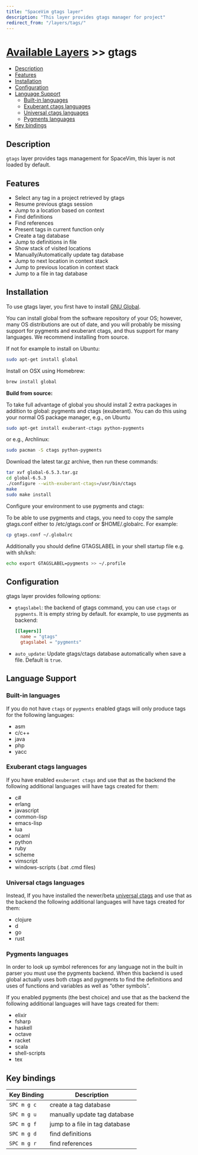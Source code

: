 ```yaml
---
title: "SpaceVim gtags layer"
description: "This layer provides gtags manager for project"
redirect_from: "/layers/tags/"
---
```


# [Available Layers](../) >> gtags

<!-- vim-markdown-toc GFM -->

- [Description](#description)
- [Features](#features)
- [Installation](#installation)
- [Configuration](#configuration)
- [Language Support](#language-support)
  - [Built-in languages](#built-in-languages)
  - [Exuberant ctags languages](#exuberant-ctags-languages)
  - [Universal ctags languages](#universal-ctags-languages)
  - [Pygments languages](#pygments-languages)
- [Key bindings](#key-bindings)

<!-- vim-markdown-toc -->

## Description

`gtags` layer provides tags management for SpaceVim, this layer is not loaded by default.

## Features

- Select any tag in a project retrieved by gtags
- Resume previous gtags session
- Jump to a location based on context
- Find definitions
- Find references
- Present tags in current function only
- Create a tag database
- Jump to definitions in file
- Show stack of visited locations
- Manually/Automatically update tag database
- Jump to next location in context stack
- Jump to previous location in context stack
- Jump to a file in tag database

## Installation

To use gtags layer, you first have to install [GNU Global](https://www.gnu.org/software/global/download.html).

You can install global from the software repository of your OS; however, many OS distributions
are out of date, and you will probably be missing support for pygments and exuberant ctags, and
thus support for many languages. We recommend installing from source.

If not for example to install on Ubuntu:

```sh
sudo apt-get install global
```

Install on OSX using Homebrew:

```sh
brew install global
```

**Build from source:**

To take full advantage of global you should install 2 extra packages in addition to global:
pygments and ctags (exuberant). You can do this using your normal OS package manager, e.g., on Ubuntu

```sh
sudo apt-get install exuberant-ctags python-pygments
```

or e.g., Archlinux:

```sh
sudo pacman -S ctags python-pygments
```

Download the latest tar.gz archive, then run these commands:

```sh
tar xvf global-6.5.3.tar.gz
cd global-6.5.3
./configure --with-exuberant-ctags=/usr/bin/ctags
make
sudo make install
```

Configure your environment to use pygments and ctags:

To be able to use pygments and ctags, you need to copy the sample gtags.conf either
to /etc/gtags.conf or \$HOME/.globalrc. For example:

```sh
cp gtags.conf ~/.globalrc
```

Additionally you should define GTAGSLABEL in your shell startup file e.g. with sh/ksh:

```sh
echo export GTAGSLABEL=pygments >> ~/.profile
```

## Configuration

gtags layer provides following options:

- `gtagslabel`: the backend of gtags command, you can use `ctags` or `pygments`. It is empty string by default.
  for example, to use pygments as backend:

  ```toml
  [[layers]]
    name = "gtags"
    gtagslabel = "pygments"
  ```

- `auto_update`: Update gtags/ctags database automatically when save a file. Default is `true`.

## Language Support

### Built-in languages

If you do not have `ctags` or `pygments` enabled gtags will only produce tags for the following languages:

- asm
- c/c++
- java
- php
- yacc

### Exuberant ctags languages

If you have enabled `exuberant ctags` and use that as the backend
the following additional languages will have tags created for them:

- c#
- erlang
- javascript
- common-lisp
- emacs-lisp
- lua
- ocaml
- python
- ruby
- scheme
- vimscript
- windows-scripts (.bat .cmd files)

### Universal ctags languages

Instead, If you have installed the newer/beta [universal ctags](https://github.com/universal-ctags/ctags)
and use that as the backend the following additional languages will have tags created for them:

- clojure
- d
- go
- rust

### Pygments languages

In order to look up symbol references for any language not in the built in parser you must use the pygments backend.
When this backend is used global actually uses both ctags and pygments to find the definitions
and uses of functions and variables as well as “other symbols”.

If you enabled pygments (the best choice) and use that as the backend
the following additional languages will have tags created for them:

- elixir
- fsharp
- haskell
- octave
- racket
- scala
- shell-scripts
- tex

## Key bindings

| Key Binding | Description                    |
| ----------- | ------------------------------ |
| `SPC m g c` | create a tag database          |
| `SPC m g u` | manually update tag database   |
| `SPC m g f` | jump to a file in tag database |
| `SPC m g d` | find definitions               |
| `SPC m g r` | find references                |
